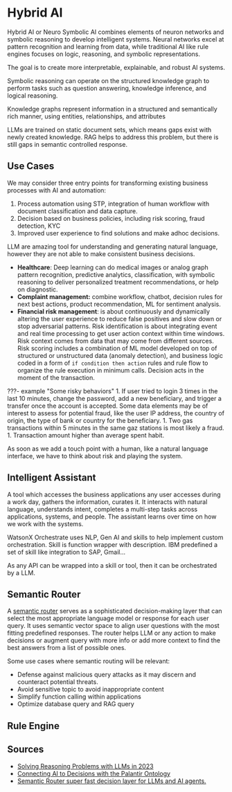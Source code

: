# Hybrid AI

Hybrid AI or Neuro Symbolic AI combines elements of neuron networks and symbolic reasoning to develop intelligent systems. Neural networks excel at pattern recognition and learning from data, while  traditional AI like rule engines focuses on logic, reasoning, and symbolic representations.

The goal is to create more interpretable, explainable, and robust AI systems.

Symbolic reasoning can operate on the structured knowledge graph to perform tasks such as question answering, knowledge inference, and logical reasoning.

Knowledge graphs represent information in a structured and semantically rich manner, using entities, relationships, and attributes

LLMs are trained on static document sets, which means gaps exist with newly created knowledge. RAG helps to address this problem, but there is still gaps in semantic controlled response.

## Use Cases

We may consider three entry points for transforming existing business processes with AI and automation: 

1. Process automation using STP, integration of human workflow with document classification and data capture.
1. Decision based on business policies, including risk scoring, fraud detection, KYC
1. Improved user experience to find solutions and make adhoc decisions.

LLM are amazing tool for understanding and generating natural language, however they are not able to make consistent business decisions. 

* **Healthcare**: Deep learning can do medical images or analog graph pattern recognition, predictive analytics, classification, with symbolic reasoning to deliver personalized treatment recommendations, or help on diagnostic.
* **Complaint management:** combine workflow, chatbot, decision rules for next best actions, product recommendation, ML for sentiment analysis. 
* **Financial risk management**: is about continuously and dynamically altering the user experience to reduce false positives and slow down or stop adversarial patterns. Risk identification is about integrating event and real time processing to get user action context within time windows. Risk context comes from data that may come from different sources. Risk scoring includes a combination of ML model developed on top of structured or unstructured data (anomaly detection), and business logic coded in a form of `if condition then action` rules and rule flow to organize the rule execution in minimum calls. Decision acts in the moment of the transaction.

???- example "Some risky behaviors"
        1. If user tried to login 3 times in the last 10 minutes, change the password, add a new beneficiary, and trigger a transfer once the account is accepted. Some data elements may be of interest to assess for potential fraud, like the user IP address, the country of origin, the type of bank or country for the beneficiary.
        1. Two gas transactions within 5 minutes in the same gaz stations is most likely a fraud.
        1. Transaction amount higher than average spent habit.

As soon as we add a touch point with a human, like a natural language interface, we have to think about risk and playing the system.

## Intelligent Assistant

A tool which accesses the business applications any user accesses during a work day, gathers the information, curates it. It interacts with natural language, understands intent, completes a multi-step tasks across applications, systems, and people. The assistant learns over time on how we work with the systems.

WatsonX Orchestrate uses NLP, Gen AI and skills to help implement custom orchestration. Skill is function wrapper with description. IBM predefined a set of skill like integration to SAP, Gmail...

As any API can be wrapped into a skill or tool, then it can be orchestrated by a LLM. 

## Semantic Router

A [semantic router](https://github.com/aurelio-labs/semantic-router) serves as a sophisticated decision-making layer that can select the most appropriate language model or response for each user query. It uses semantic vector space to align user questions with the most fitting predefined responses. The router helps LLM or any action to make decisions or augment query with more info or add more context to find the best answers from a list of possible ones.

Some use cases where semantic routing will be relevant:

* Defense against malicious query attacks as it may discern and counteract potential threats.
* Avoid sensitive topic to avoid inappropriate content
* Simplify function calling within applications
* Optimize database query and RAG query

## Rule Engine


## Sources

* [Solving Reasoning Problems with LLMs in 2023](https://towardsdatascience.com/solving-reasoning-problems-with-llms-in-2023-6643bdfd606d)
* [Connecting AI to Decisions with the Palantir Ontology](https://blog.palantir.com/connecting-ai-to-decisions-with-the-palantir-ontology-c73f7b0a1a72?gi=b4f8020a603a)
* [Semantic Router super fast decision layer for LLMs and AI agents.](https://www.geeky-gadgets.com/semantic-router-superfast-decision-layer-for-llms-and-ai-agents/)